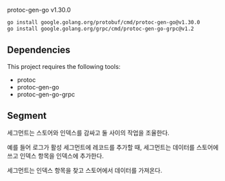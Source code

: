protoc-gen-go
v1.30.0

```bash
go install google.golang.org/protobuf/cmd/protoc-gen-go@v1.30.0
go install google.golang.org/grpc/cmd/protoc-gen-go-grpc@v1.2
```

## Dependencies

This project requires the following tools:

- protoc
- protoc-gen-go
- protoc-gen-go-grpc


## Segment
세그먼트는 스토어와 인덱스를 감싸고 둘 사이의 작업을 조율한다.

예를 들어 로그가 활성 세그먼트에 레코드를 추가할 때, 세그먼트는 데이터를 스토어에 쓰고 인덱스 항목을 인덱스에 추가한다.

세그먼트는 인덱스 항목을 찾고 스토어에서 데이터를 가져온다.